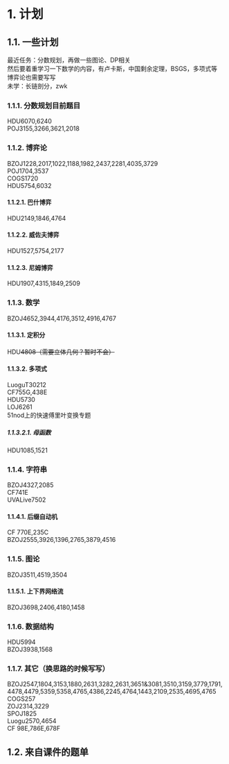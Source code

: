 # 1. 计划
## 1.1. 一些计划
最近任务：分数规划，再做一些图论、DP相关  
然后要着重学习一下数学的内容，有卢卡斯，中国剩余定理，BSGS，多项式等  
博弈论也需要写写  
未学：长链剖分，zwk

### 1.1.1. 分数规划目前题目  
HDU6070,6240  
POJ3155,3266,3621,2018

### 1.1.2. 博弈论 
BZOJ1228,2017,1022,1188,1982,2437,2281,4035,3729  
POJ1704,3537  
COGS1720  
HDU5754,6032
#### 1.1.2.1. 巴什博弈
HDU2149,1846,4764
#### 1.1.2.2. 威佐夫博弈
HDU1527,5754,2177
#### 1.1.2.3. 尼姆博弈
HDU1907,4315,1849,2509

### 1.1.3. 数学  
BZOJ4652,3944,4176,3512,4916,4767
#### 1.1.3.1. 定积分
HDU~~4808（需要立体几何？暂时不会）~~
#### 1.1.3.2. 多项式
LuoguT30212  
CF755G,438E  
HDU5730  
LOJ6261  
51nod上的快速傅里叶变换专题
##### 1.1.3.2.1. 母函数
HDU1085,1521

### 1.1.4. 字符串
BZOJ4327,2085  
CF741E  
UVALive7502
#### 1.1.4.1. 后缀自动机
CF 770E,235C  
BZOJ2555,3926,1396,2765,3879,4516

### 1.1.5. 图论
BZOJ3511,4519,3504
#### 1.1.5.1. 上下界网络流 
BZOJ3698,2406,4180,1458

### 1.1.6. 数据结构
HDU5994  
BZOJ3938,1568

### 1.1.7. 其它（换思路的时候写写）  
BZOJ2547,1804,3153,1880,2631,3282,2631,3651&3081,3510,3159,3779,1791,4478,4479,5359,5358,4765,4386,2245,4764,1443,2109,2535,4695,4765  
COGS257  
ZOJ2314,3229  
SPOJ1825  
Luogu2570,4654  
CF 98E,786E,678F

## 1.2. 来自课件的题单
